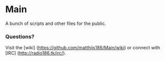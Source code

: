 # Main
A bunch of scripts and other files for the public.

### Questions?
Visit the [wiki] (https://github.com/matthijs186/Main/wiki) or connect with [IRC] (http://radio186.tk/irc/).
